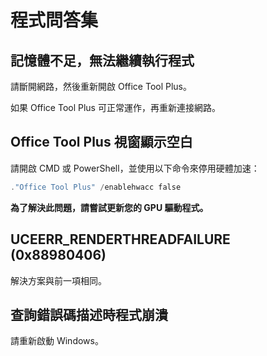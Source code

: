# 程式問答集

## 記憶體不足，無法繼續執行程式

請斷開網路，然後重新開啟 Office Tool Plus。

如果 Office Tool Plus 可正常運作，再重新連接網路。

## Office Tool Plus 視窗顯示空白

請開啟 CMD 或 PowerShell，並使用以下命令來停用硬體加速：

```powershell
."Office Tool Plus" /enablehwacc false
```

**為了解決此問題，請嘗試更新您的 GPU 驅動程式。**

## UCEERR_RENDERTHREADFAILURE (0x88980406)

解決方案與前一項相同。

## 查詢錯誤碼描述時程式崩潰

請重新啟動 Windows。